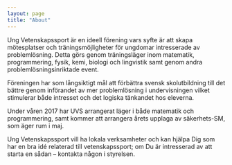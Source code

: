 ```yaml
---
layout: page
title: "About"
---
```


Ung Vetenskapssport är en ideell förening vars syfte är att skapa mötesplatser och träningsmöjligheter för ungdomar intresserade av problemlösning. Detta görs genom träningsläger inom matematik, programmering, fysik, kemi, biologi och lingvistik samt genom andra problemlösningsinriktade event.

Föreningen har som långsiktigt mål att förbättra svensk skolutbildning till det bättre genom införandet av mer problemlösning i undervisningen vilket stimulerar både intresset och det logiska tänkandet hos eleverna.

Under våren 2017 har UVS arrangerat läger i både matematik och programmering, samt kommer att arrangera årets upplaga av säkerhets-SM, som äger rum i maj.

Ung Vetenskapssport vill ha lokala verksamheter och kan hjälpa Dig som har en bra idé relaterad till vetenskapssport; om Du är intresserad av att starta en sådan – kontakta någon i styrelsen.
	
